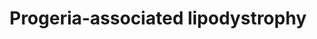 ---
annotations:
- type: Pathway Ontology
  value: disease pathway
- type: Disease Ontology
  value: progeria
- type: Disease Ontology
  value: lipodystrophy
- type: Disease Ontology
  value: Werner syndrome
authors:
- UlasBabayigit
- Eweitz
- Fehrhart
- MaintBot
communities:
- RareDiseases
description: Progeroid syndromes are a group of diseases that cause premature aging
  in the affected. In this pathway, the progeroid diseases, which also show lipodystrophy
  in the affected, are in red and linked to these are the genes that are mutated for
  these diseases. These genes are specifically linked to lipodystrophy.
last-edited: 2021-06-20
organisms:
- Homo sapiens
redirect_from:
- /index.php/Pathway:WP5103
- /instance/WP5103
schema-jsonld:
- '@context': https://schema.org/
  '@id': https://wikipathways.github.io/pathways/WP5103.html
  '@type': Dataset
  creator:
    '@type': Organization
    name: WikiPathways
  description: Progeroid syndromes are a group of diseases that cause premature aging
    in the affected. In this pathway, the progeroid diseases, which also show lipodystrophy
    in the affected, are in red and linked to these are the genes that are mutated
    for these diseases. These genes are specifically linked to lipodystrophy.
  keywords:
  - ZMPSTE24
  - FNTA
  - 'carcinoma predisposition syndrome '
  - Fibrillin-1
  - LMNB1
  - PARP1
  - POLD1
  - Progeria Syndrome
  - SMAD3
  - RECQL
  - LMNA
  - Keppen-Lubinsky
  - LMNB2
  - KCNJ6
  - Lamin B2
  - SMAD2
  - TGFB1
  - SMAD4
  - BANF1
  - Farnesyl
  - progeria syndrome
  - SPRTN
  - PPARG
  - DPC
  - FBN1
  - syndrome
  - Insulin
  - WRN
  - 'Hutchinson-Gilford '
  - 'Progeroid features-hepatocellular '
  - Mandibuloacral
  - Asprosin
  - dysplasia
  - Farnesyl-L-cysteine
  - CAAX
  - 'MDP '
  - 'Werner '
  - Prelamin-A/C
  - GPCR
  - ICMT
  - Lamin A
  - Lamin B1
  - 'Nestor-Guillermo '
  - 'Marfan '
  license: CC0
  name: Progeria-associated lipodystrophy
seo: CreativeWork
title: Progeria-associated lipodystrophy
wpid: WP5103
---